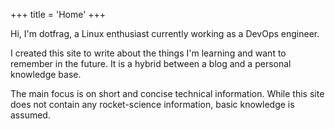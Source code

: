 +++
title = 'Home'
+++

Hi, I'm dotfrag, a Linux enthusiast currently working as a DevOps engineer.

I created this site to write about the things I'm learning and want to remember
in the future. It is a hybrid between a blog and a personal knowledge base.

The main focus is on short and concise technical information. While this site
does not contain any rocket-science information, basic knowledge is assumed.
